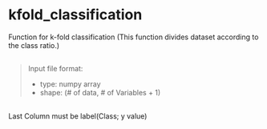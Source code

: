 # kfold_classification
Function for k-fold classification
(This function divides dataset according to the class ratio.)

## 
> Input file format:
> * type: numpy array
> * shape: (# of data, # of Variables + 1)

##  
Last Column must be label(Class; y value)
